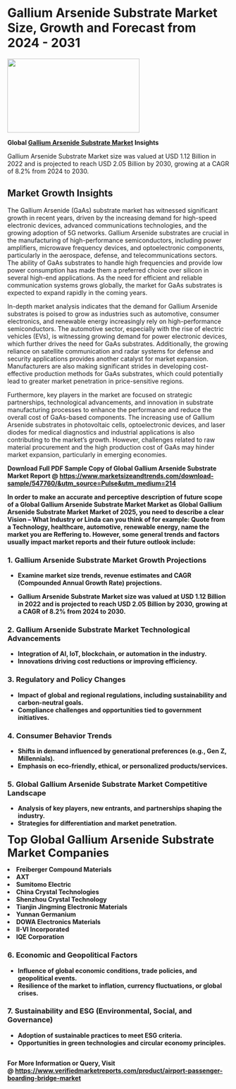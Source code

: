 <H1>Gallium Arsenide Substrate Market Size, Growth and Forecast from 2024 - 2031</H1><img class="aligncenter size-medium wp-image-584254" src="https://thirdeyenews.in/wp-content/uploads/2024/09/Global-Market-Research-300x168.jpeg" alt="" width="300" height="168" /><p><strong>Global&nbsp;<a href="https://www.marketsizeandtrends.com/download-sample/547760/&amp;utm_source=Pulse&amp;utm_medium=214">Gallium Arsenide Substrate Market</a> Insights</strong></p><p>Gallium Arsenide Substrate Market size was valued at USD 1.12 Billion in 2022 and is projected to reach USD 2.05 Billion by 2030, growing at a CAGR of 8.2% from 2024 to 2030.</p><p><h2>Market Growth Insights</h2> <p>The Gallium Arsenide (GaAs) substrate market has witnessed significant growth in recent years, driven by the increasing demand for high-speed electronic devices, advanced communications technologies, and the growing adoption of 5G networks. Gallium Arsenide substrates are crucial in the manufacturing of high-performance semiconductors, including power amplifiers, microwave frequency devices, and optoelectronic components, particularly in the aerospace, defense, and telecommunications sectors. The ability of GaAs substrates to handle high frequencies and provide low power consumption has made them a preferred choice over silicon in several high-end applications. As the need for efficient and reliable communication systems grows globally, the market for GaAs substrates is expected to expand rapidly in the coming years.</p> <p><strong></strong></p> <p>In-depth market analysis indicates that the demand for Gallium Arsenide substrates is poised to grow as industries such as automotive, consumer electronics, and renewable energy increasingly rely on high-performance semiconductors. The automotive sector, especially with the rise of electric vehicles (EVs), is witnessing growing demand for power electronic devices, which further drives the need for GaAs substrates. Additionally, the growing reliance on satellite communication and radar systems for defense and security applications provides another catalyst for market expansion. Manufacturers are also making significant strides in developing cost-effective production methods for GaAs substrates, which could potentially lead to greater market penetration in price-sensitive regions.</p> <p>Furthermore, key players in the market are focused on strategic partnerships, technological advancements, and innovation in substrate manufacturing processes to enhance the performance and reduce the overall cost of GaAs-based components. The increasing use of Gallium Arsenide substrates in photovoltaic cells, optoelectronic devices, and laser diodes for medical diagnostics and industrial applications is also contributing to the market’s growth. However, challenges related to raw material procurement and the high production cost of GaAs may hinder market expansion, particularly in emerging economies.</p> <p><strong></p><p><span class=""><strong>Download Full PDF Sample Copy of Global Gallium Arsenide Substrate Market Report</strong> @ <a href="https://www.marketsizeandtrends.com/download-sample/547760/&amp;utm_source=Pulse&amp;utm_medium=214" target="_blank">https://www.marketsizeandtrends.com/download-sample/547760/&amp;utm_source=Pulse&amp;utm_medium=214</a></span></p><p>In order to make an accurate and perceptive description of future scope of a Global&nbsp;Gallium Arsenide Substrate Market Market as Global&nbsp;Gallium Arsenide Substrate Market Market of 2025, you need to describe a clear Vision &ndash; What Industry or Linda can you think of for example: Quote from a Technology, healthcare, automotive, renewable energy, name the market you are Reffering to. However, some general trends and factors usually impact market reports and their future outlook include:</p><h3>1.&nbsp;<strong>Gallium Arsenide Substrate Market Growth Projections</strong></h3><ul><li>Examine market size trends, revenue estimates and CAGR (Compounded Annual Growth Rate) projections.</li><li><p>Gallium Arsenide Substrate Market size was valued at USD 1.12 Billion in 2022 and is projected to reach USD 2.05 Billion by 2030, growing at a CAGR of 8.2% from 2024 to 2030.</p></li></ul><h3>2.&nbsp;<strong>Gallium Arsenide Substrate Market Technological Advancements</strong></h3><ul><li>Integration of AI, IoT, blockchain, or automation in the industry.</li><li>Innovations driving cost reductions or improving efficiency.</li></ul><h3>3.&nbsp;<strong>Regulatory and Policy Changes</strong></h3><ul><li>Impact of global and regional regulations, including sustainability and carbon-neutral goals.</li><li>Compliance challenges and opportunities tied to government initiatives.</li></ul><h3>4.&nbsp;<strong>Consumer Behavior Trends</strong></h3><ul><li>Shifts in demand influenced by generational preferences (e.g., Gen Z, Millennials).</li><li>Emphasis on eco-friendly, ethical, or personalized products/services.</li></ul><h3>5.&nbsp;<strong>Global Gallium Arsenide Substrate Market Competitive Landscape</strong></h3><ul><li>Analysis of key players, new entrants, and partnerships shaping the industry.</li><li>Strategies for differentiation and market penetration.</li></ul><p data-pm-slice="1 1 []"><span style="color: inherit; font-family: inherit; font-size: 25px;">Top Global Gallium Arsenide Substrate Market Companies</span></p><div class="" data-test-id=""><p><li>Freiberger Compound Materials</li><li> AXT</li><li> Sumitomo Electric</li><li> China Crystal Technologies</li><li> Shenzhou Crystal Technology</li><li> Tianjin Jingming Electronic Materials</li><li> Yunnan Germanium</li><li> DOWA Electronics Materials</li><li> II-VI Incorporated</li><li> IQE Corporation</li></p></div><h3>6.&nbsp;<strong>Economic and Geopolitical Factors</strong></h3><ul><li>Influence of global economic conditions, trade policies, and geopolitical events.</li><li>Resilience of the market to inflation, currency fluctuations, or global crises.</li></ul><h3>7.&nbsp;<strong>Sustainability and ESG (Environmental, Social, and Governance)</strong></h3><ul><li>Adoption of sustainable practices to meet ESG criteria.</li><li>Opportunities in green technologies and circular economy principles.</li></ul><h2><strong style="font-size: 14px;">For More Information or Query, Visit @&nbsp;</strong><a style="background-color: #ffffff; font-size: 14px;" href="https://www.marketsizeandtrends.com/report/gallium-arsenide-substrate-market/" target="_blank">https://www.verifiedmarketreports.com/product/airport-passenger-boarding-bridge-market</a></h2>
